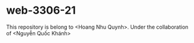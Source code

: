 # web-3306-21
This repository is belong to &lt;Hoang Nhu Quynh>. Under the collaboration of <Nguyễn Quốc Khánh>

